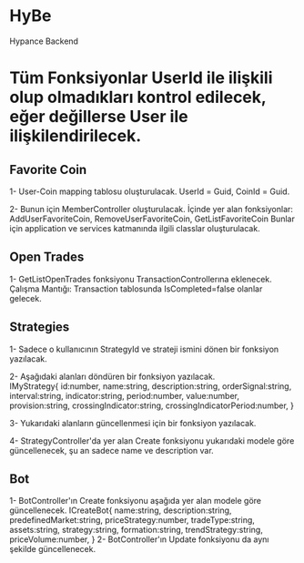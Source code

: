 # HyBe
Hypance Backend
# Tüm Fonksiyonlar UserId ile ilişkili olup olmadıkları kontrol edilecek, eğer değillerse User ile ilişkilendirilecek.
## Favorite Coin

1- User-Coin mapping tablosu oluşturulacak.
UserId = Guid, CoinId = Guid.

2- Bunun için MemberController oluşturulacak. 
İçinde yer alan fonksiyonlar: AddUserFavoriteCoin, RemoveUserFavoriteCoin, GetListFavoriteCoin
Bunlar için application ve services katmanında ilgili classlar oluşturulacak.
## Open Trades

1- GetListOpenTrades fonksiyonu TransactionControllerına eklenecek.
Çalışma Mantığı: Transaction tablosunda IsCompleted=false olanlar gelecek. 
## Strategies

1- Sadece o kullanıcının StrategyId ve strateji ismini dönen bir fonksiyon yazılacak. 

2- Aşağıdaki alanları döndüren bir fonksiyon yazılacak.  
IMyStrategy{
    id:number,
    name:string,
    description:string,
    orderSignal:string,
    interval:string,
    indicator:string,
    period:number,
    value:number,
    provision:string,
    crossingIndicator:string,
    crossingIndicatorPeriod:number,
}

3- Yukarıdaki alanların güncellenmesi için bir fonksiyon yazılacak.

4- StrategyController'da yer alan Create fonksiyonu yukarıdaki modele göre güncellenecek, şu an sadece name ve description var.
## Bot

1- BotController'ın Create fonksiyonu aşağıda yer alan modele göre güncellenecek.
ICreateBot{
    name:string,
    description:string,
    predefinedMarket:string,
    priceStrategy:number,
    tradeType:string,
    assets:string,
    strategy:string,
    formation:string,
    trendStrategy:string,
    priceVolume:number,
}
2- BotController'ın Update fonksiyonu da aynı şekilde güncellenecek.
